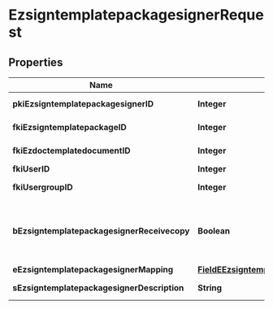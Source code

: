 

# EzsigntemplatepackagesignerRequest

## Properties

Name | Type | Description | Notes
------------ | ------------- | ------------- | -------------
**pkiEzsigntemplatepackagesignerID** | **Integer** | The unique ID of the Ezsigntemplatepackagesigner |  [optional]
**fkiEzsigntemplatepackageID** | **Integer** | The unique ID of the Ezsigntemplatepackage | 
**fkiEzdoctemplatedocumentID** | **Integer** | The unique ID of the Ezdoctemplatedocument |  [optional]
**fkiUserID** | **Integer** | The unique ID of the User |  [optional]
**fkiUsergroupID** | **Integer** | The unique ID of the Usergroup |  [optional]
**bEzsigntemplatepackagesignerReceivecopy** | **Boolean** | If this flag is true. The signatory will receive a copy of every signed Ezsigndocument even if it ain&#39;t required to sign the document. |  [optional]
**eEzsigntemplatepackagesignerMapping** | [**FieldEEzsigntemplatepackagesignerMapping**](FieldEEzsigntemplatepackagesignerMapping.md) |  |  [optional]
**sEzsigntemplatepackagesignerDescription** | **String** | The description of the Ezsigntemplatepackagesigner | 




